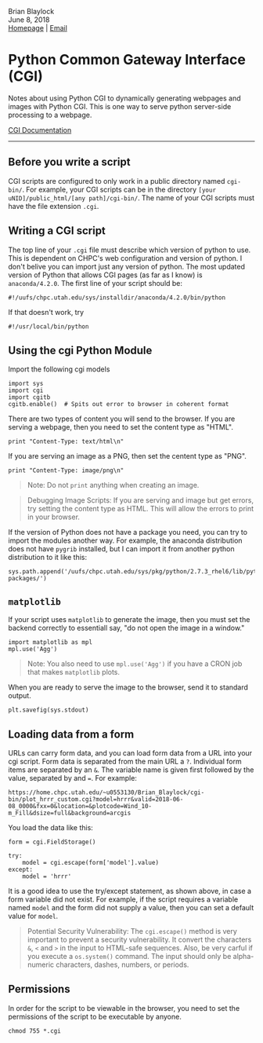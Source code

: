 Brian Blaylock  
June 8, 2018  
[Homepage](https://home.chpc.utah.edu/~u0553130/Brian_Blaylock/home.html) | 
[Email](mailto:brian.blaylock@utah.edu)

# Python Common Gateway Interface (CGI)

Notes about using Python CGI to dynamically generating webpages and images with Python CGI. This is one way to serve python server-side processing to a webpage.

[CGI Documentation](https://docs.python.org/2/library/cgi.html)

---

## Before you write a script
CGI scripts are configured to only work in a public directory named `cgi-bin/`. For example, your CGI scripts can be in the directory `[your uNID]/public_html/[any path]/cgi-bin/`. The name of your CGI scripts must have the file extension `.cgi`.

## Writing a CGI script
The top line of your `.cgi` file must describe which version of python to use. This is dependent on CHPC's web configuration and version of python. I don't belive you can import just any version of python. The most updated version of Python that allows CGI pages (as far as I know) is `anaconda/4.2.0`. The first line of your script should be:

    #!/uufs/chpc.utah.edu/sys/installdir/anaconda/4.2.0/bin/python

If that doesn't work, try

    #!/usr/local/bin/python

## Using the cgi Python Module
Import the following cgi models

    import sys
    import cgi
    import cgitb
    cgitb.enable()	# Spits out error to browser in coherent format

There are two types of content you will send to the browser. If you are serving a webpage, then you need to set the content type as "HTML". 
    
    print "Content-Type: text/html\n"  
    
If you are serving an image as a PNG, then set the centent type as "PNG".

    print "Content-Type: image/png\n"

> Note: Do not `print` anything when creating an image.

> Debugging Image Scripts: If you are serving and image but get errors, try setting the content type as HTML. This will allow the errors to print in your browser.

If the version of Python does not have a package you need, you can try to import the modules another way. For example, the anaconda distribution does not have `pygrib` installed, but I can import it from another python distribution to it like this:

    sys.path.append('/uufs/chpc.utah.edu/sys/pkg/python/2.7.3_rhel6/lib/python2.7/site-packages/')

## `matplotlib`
If your script uses `matplotlib` to generate the image, then you must set the backend correctly to essentiall say, "do not open the image in a window."

    import matplotlib as mpl
    mpl.use('Agg')

> Note: You also need to use `mpl.use('Agg')` if you have a CRON job that makes `matplotlib` plots.

When you are ready to serve the image to the browser, send it to standard output.

    plt.savefig(sys.stdout)

## Loading data from a form
URLs can carry form data, and you can load form data from a URL into your cgi script. Form data is separated from the main URL a `?`. Individual form items are separated by an `&`. The variable name is given first followed by the value, separated by and `=`. For example:

    https://home.chpc.utah.edu/~u0553130/Brian_Blaylock/cgi-bin/plot_hrrr_custom.cgi?model=hrrr&valid=2018-06-08_0000&fxx=0&location=&plotcode=Wind_10-m_Fill&dsize=full&background=arcgis

You load the data like this:
    
    form = cgi.FieldStorage()

    try:
        model = cgi.escape(form['model'].value)
    except:
        model = 'hrrr'

It is a good idea to use the try/except statement, as shown above, in case a form variable did not exist. For example, if the script requires a variable named `model` and the form did not supply a value, then you can set a default value for `model`. 

> Potential Security Vulnerability: The `cgi.escape()` method is very important to prevent a security vulnerability. It convert the characters `&`, `<` and `>` in the input to HTML-safe sequences. Also, be very carful if you execute a `os.system()` command. The input should only be alpha-numeric characters, dashes, numbers, or periods.

## Permissions
In order for the script to be viewable in the browser, you need to set the permissions of the script to be executable by anyone.

    chmod 755 *.cgi

